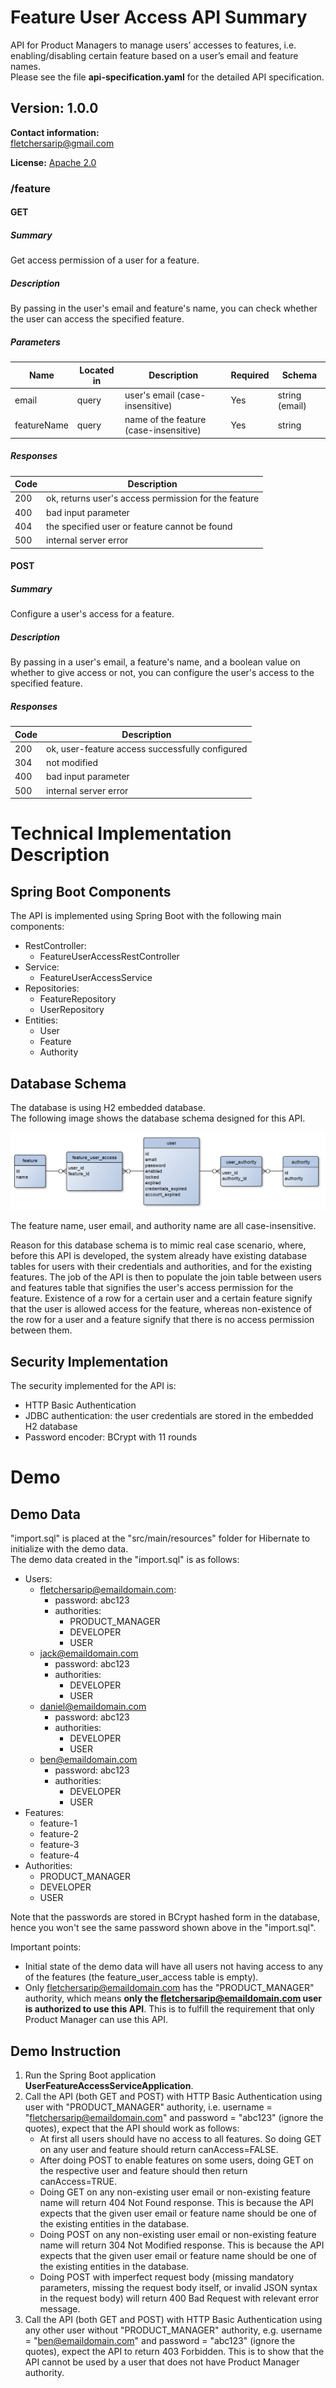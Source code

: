 # Feature User Access API Summary
API for Product Managers to manage users’ accesses to features, i.e. enabling/disabling certain feature based on a user’s email and feature names.  
Please see the file **api-specification.yaml** for the detailed API specification.

## Version: 1.0.0

**Contact information:**  
fletchersarip@gmail.com  

**License:** [Apache 2.0](http://www.apache.org/licenses/LICENSE-2.0.html)

### /feature

#### GET
##### Summary

Get access permission of a user for a feature.

##### Description

By passing in the user's email and feature's name, you can check whether
the user can access the specified feature.

##### Parameters

| Name | Located in | Description | Required | Schema |
| ---- | ---------- | ----------- | -------- | ---- |
| email | query | user's email (case-insensitive) | Yes | string (email) |
| featureName | query | name of the feature (case-insensitive) | Yes | string |

##### Responses

| Code | Description |
| ---- | ----------- |
| 200 | ok, returns user's access permission for the feature |
| 400 | bad input parameter |
| 404 | the specified user or feature cannot be found |
| 500 | internal server error |

#### POST
##### Summary

Configure a user's access for a feature.

##### Description

By passing in a user's email, a feature's name, and a boolean value on whether to give access or not, you can configure the user's access to the specified feature.

##### Responses

| Code | Description |
| ---- | ----------- |
| 200 | ok, user-feature access successfully configured |
| 304 | not modified |
| 400 | bad input parameter |
| 500 | internal server error |

# Technical Implementation Description
## Spring Boot Components
The API is implemented using Spring Boot with the following main components:
- RestController:
  - FeatureUserAccessRestController
- Service:
  - FeatureUserAccessService
- Repositories:
  - FeatureRepository
  - UserRepository
- Entities:
  - User
  - Feature
  - Authority

## Database Schema
The database is using H2 embedded database.  
The following image shows the database schema designed for this API.

![](./database-schema-er-diagram.png "Database Schema ER Diagram")

The feature name, user email, and authority name are all case-insensitive.

Reason for this database schema is to mimic real case scenario, where, before this API is developed, the system already have existing database tables for users with
their credentials and authorities, and for the existing features. The job of the API is then to populate the join table between users and features table that signifies
the user's access permission for the feature. Existence of a row for a certain user and a certain feature signify that the user is allowed access for the feature, whereas
non-existence of the row for a user and a feature signify that there is no access permission between them.

## Security Implementation
The security implemented for the API is:
- HTTP Basic Authentication
- JDBC authentication: the user credentials are stored in the embedded H2 database
- Password encoder: BCrypt with 11 rounds

# Demo
## Demo Data
"import.sql" is placed at the "src/main/resources" folder for Hibernate to initialize with the demo data.  
The demo data created in the "import.sql" is as follows:
- Users:
  - fletchersarip@emaildomain.com:
    - password: abc123
    - authorities:
      - PRODUCT_MANAGER
      - DEVELOPER
      - USER
  - jack@emaildomain.com
    - password: abc123
    - authorities:
      - DEVELOPER
      - USER
  - daniel@emaildomain.com
    - password: abc123
    - authorities:
      - DEVELOPER
      - USER
  - ben@emaildomain.com
    - password: abc123
    - authorities:
      - DEVELOPER
      - USER
- Features:
  - feature-1
  - feature-2
  - feature-3
  - feature-4
- Authorities:
  - PRODUCT_MANAGER
  - DEVELOPER
  - USER

Note that the passwords are stored in BCrypt hashed form in the database, hence you won't see the same password shown above in the "import.sql".

Important points:
- Initial state of the demo data will have all users not having access to any of the features (the feature_user_access table is empty).
- Only fletchersarip@emaildomain.com has the "PRODUCT_MANAGER" authority, which means **only the fletchersarip@emaildomain.com user is authorized to use this API**.
  This is to fulfill the requirement that only Product Manager can use this API.

## Demo Instruction
1. Run the Spring Boot application **UserFeatureAccessServiceApplication**.
2. Call the API (both GET and POST) with HTTP Basic Authentication using user with "PRODUCT_MANAGER" authority, i.e. username = "fletchersarip@emaildomain.com" and password = "abc123"
   (ignore the quotes), expect that the API should work as follows:
   * At first all users should have no access to all features. So doing GET on any user and feature should return canAccess=FALSE.
   * After doing POST to enable features on some users, doing GET on the respective user and feature should then return canAccess=TRUE.
   * Doing GET on any non-existing user email or non-existing feature name will return 404 Not Found response. This is because the API expects that the given user email or feature name
     should be one of the existing entities in the database.
   * Doing POST on any non-existing user email or non-existing feature name will return 304 Not Modified response. This is because the API expects that the given user email or feature name
     should be one of the existing entities in the database.
   * Doing POST with imperfect request body (missing mandatory parameters, missing the request body itself, or invalid JSON syntax in the request body) will return 400 Bad Request with
     relevant error message.
3. Call the API (both GET and POST) with HTTP Basic Authentication using any other user without "PRODUCT_MANAGER" authority, e.g. username = "ben@emaildomain.com" and password = "abc123"
   (ignore the quotes), expect the API to return 403 Forbidden. This is to show that the API cannot be used by a user that does not have Product Manager authority.
